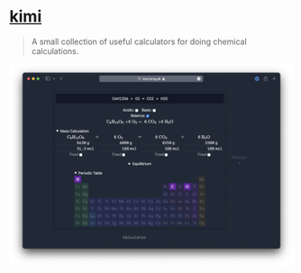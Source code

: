 # [kimi](https://kimi.bvng.dk)

> A small collection of useful calculators for doing chemical calculations.

[![](./screenshot.png)](https://kimi.bvng.dk)
